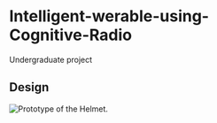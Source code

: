 # Intelligent-werable-using-Cognitive-Radio
Undergraduate project


## Design 

![Prototype of the Helmet](https://cloud.githubusercontent.com/assets/17951883/24586867/8cd8313c-17c8-11e7-9579-a68939e59712.jpg).

